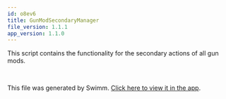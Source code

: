 ```yaml
---
id: o8ev6
title: GunModSecondaryManager
file_version: 1.1.1
app_version: 1.1.0
---
```


This script contains the functionality for the secondary actions of all gun mods.

<br/>

This file was generated by Swimm. [Click here to view it in the app](https://app.swimm.io/repos/Z2l0aHViJTNBJTNBQ2hyb21ldHJ5JTNBJTNBcGlkaWU=/docs/o8ev6).
